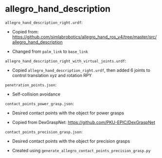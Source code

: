 # allegro_hand_description

`allegro_hand_description_right.urdf`:

- Copied from: https://github.com/simlabrobotics/allegro_hand_ros_v4/tree/master/src/allegro_hand_description

- Changed from `palm_link` to `base_link`

`allegro_hand_description_right_with_virtual_joints.urdf`:

- Copied `allegro_hand_description_right.urdf`, then added 6 joints to control translation xyz and rotation RPY

`penetration_points.json`:

- Self-collision avoidance

`contact_points_power_grasp.json`:

- Desired contact points with the object for power grasps

- Copied from DexGraspNet: https://github.com/PKU-EPIC/DexGraspNet

`contact_points_precision_grasp.json`:

- Desired contact points with the object for precision grasps

- Created using `generate_allegro_contact_points_precision_grasp.py`
